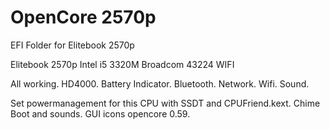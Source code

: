 # OpenCore 2570p
 EFI Folder for Elitebook 2570p

Elitebook 2570p
Intel i5 3320M
Broadcom 43224 WIFI

All working.
HD4000.
Battery Indicator.
Bluetooth.
Network.
Wifi.
Sound.

Set powermanagement for this CPU with SSDT and CPUFriend.kext.
Chime Boot and sounds.
GUI icons opencore 0.59.
